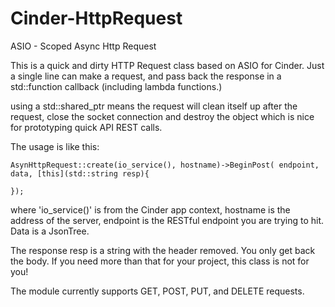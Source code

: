 # Cinder-HttpRequest
ASIO - Scoped Async Http Request


This is a quick and dirty HTTP Request class based on ASIO for Cinder. 
Just a single line can make a request, and pass back the response in a 
std::function callback (including lambda functions.)

using a std::shared_ptr means the request will clean itself up after the 
request, close the socket connection and destroy the object which is 
nice for prototyping quick API REST calls.

The usage is like this:


    AsynHttpRequest::create(io_service(), hostname)->BeginPost( endpoint, data, [this](std::string resp){

	}); 



where 'io_service()' is from the Cinder app context, hostname is the address of the server, endpoint is the RESTful endpoint you are trying to hit. Data is a JsonTree.

The response resp is a string with the header removed. You only get back the body. If you need more than that for your project, this class is not for you!

The module currently supports GET, POST, PUT, and DELETE requests.